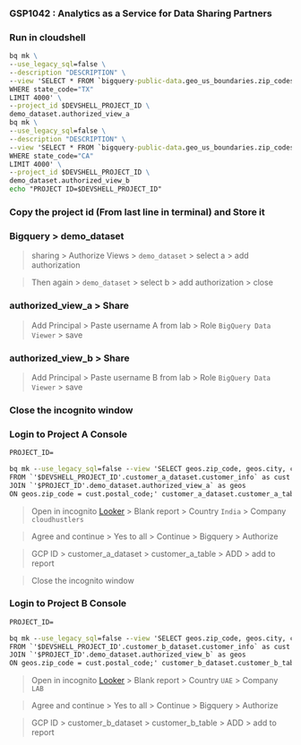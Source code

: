 ### GSP1042 :  Analytics as a Service for Data Sharing Partners 

### Run in cloudshell
```cmd
bq mk \
--use_legacy_sql=false \
--description "DESCRIPTION" \
--view 'SELECT * FROM `bigquery-public-data.geo_us_boundaries.zip_codes`
WHERE state_code="TX"
LIMIT 4000' \
--project_id $DEVSHELL_PROJECT_ID \
demo_dataset.authorized_view_a
bq mk \
--use_legacy_sql=false \
--description "DESCRIPTION" \
--view 'SELECT * FROM `bigquery-public-data.geo_us_boundaries.zip_codes`
WHERE state_code="CA"
LIMIT 4000' \
--project_id $DEVSHELL_PROJECT_ID \
demo_dataset.authorized_view_b
echo "PROJECT ID=$DEVSHELL_PROJECT_ID"
```
### Copy the project id (From last line in terminal) and Store it
### Bigquery > demo_dataset 
> sharing > Authorize Views > ```demo_dataset``` > select a > add authorization

> Then again > ```demo_dataset``` > select b > add authorization > close

### authorized_view_a > Share
> Add Principal > Paste username A from lab > Role ```BigQuery Data Viewer``` > save
### authorized_view_b > Share
> Add Principal > Paste username B from lab > Role ```BigQuery Data Viewer``` > save
### Close the incognito window
### Login to Project A Console 
```cmd
PROJECT_ID=
```
```cmd
bq mk --use_legacy_sql=false --view 'SELECT geos.zip_code, geos.city, cust.last_name, cust.first_name
FROM `'$DEVSHELL_PROJECT_ID'.customer_a_dataset.customer_info` as cust
JOIN `'$PROJECT_ID'.demo_dataset.authorized_view_a` as geos
ON geos.zip_code = cust.postal_code;' customer_a_dataset.customer_a_table
```

> Open in incognito [Looker](https://lookerstudio.google.com/) > Blank report > Country ```India``` > Company ```cloudhustlers```

> Agree and continue > Yes to all > Continue > Bigquery > Authorize 

> GCP ID > customer_a_dataset > customer_a_table > ADD > add to report

> Close the incognito window
### Login to Project B Console 
```cmd
PROJECT_ID=
```
```cmd
bq mk --use_legacy_sql=false --view 'SELECT geos.zip_code, geos.city, cust.last_name, cust.first_name
FROM `'$DEVSHELL_PROJECT_ID'.customer_b_dataset.customer_info` as cust
JOIN `'$PROJECT_ID'.demo_dataset.authorized_view_b` as geos
ON geos.zip_code = cust.postal_code;' customer_b_dataset.customer_b_table
```

> Open in incognito [Looker](https://lookerstudio.google.com/) > Blank report > Country ```UAE``` > Company ```LAB```

> Agree and continue > Yes to all > Continue > Bigquery > Authorize 

> GCP ID > customer_b_dataset > customer_b_table > ADD > add to report
